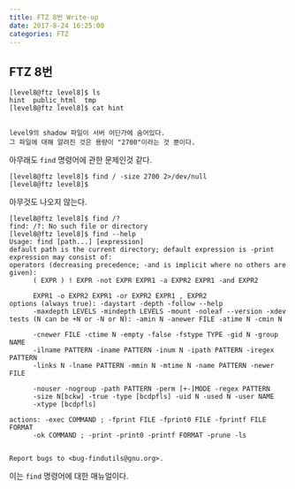 ```yaml
---
title: FTZ 8번 Write-up
date: 2017-8-24 16:25:00
categories: FTZ
---
```


## FTZ 8번

    [level8@ftz level8]$ ls
    hint  public_html  tmp
    [level8@ftz level8]$ cat hint
    
    
    level9의 shadow 파일이 서버 어딘가에 숨어있다.
    그 파일에 대해 알려진 것은 용량이 "2700"이라는 것 뿐이다.

아무래도 `find` 명령어에 관한 문제인것 같다.

    [level8@ftz level8]$ find / -size 2700 2>/dev/null
    [level8@ftz level8]$

아무것도 나오지 않는다.

    [level8@ftz level8]$ find /?
    find: /?: No such file or directory
    [level8@ftz level8]$ find --help
    Usage: find [path...] [expression]
    default path is the current directory; default expression is -print
    expression may consist of:
    operators (decreasing precedence; -and is implicit where no others are given):
          ( EXPR ) ! EXPR -not EXPR EXPR1 -a EXPR2 EXPR1 -and EXPR2
    
          EXPR1 -o EXPR2 EXPR1 -or EXPR2 EXPR1 , EXPR2
    options (always true): -daystart -depth -follow --help
          -maxdepth LEVELS -mindepth LEVELS -mount -noleaf --version -xdev
    tests (N can be +N or -N or N): -amin N -anewer FILE -atime N -cmin N
    
          -cnewer FILE -ctime N -empty -false -fstype TYPE -gid N -group NAME
          -ilname PATTERN -iname PATTERN -inum N -ipath PATTERN -iregex PATTERN
          -links N -lname PATTERN -mmin N -mtime N -name PATTERN -newer FILE
    
          -nouser -nogroup -path PATTERN -perm [+-]MODE -regex PATTERN
          -size N[bckw] -true -type [bcdpfls] -uid N -used N -user NAME
          -xtype [bcdpfls]
    
    actions: -exec COMMAND ; -fprint FILE -fprint0 FILE -fprintf FILE FORMAT
          -ok COMMAND ; -print -print0 -printf FORMAT -prune -ls
    
    
    Report bugs to <bug-findutils@gnu.org>.

이는 `find` 명령어에 대한 매뉴얼이다.